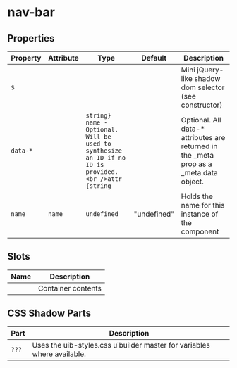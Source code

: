 # nav-bar

## Properties

| Property | Attribute | Type                                             | Default     | Description                                      |
|----------|-----------|--------------------------------------------------|-------------|--------------------------------------------------|
| `$`      |           |                                                  |             | Mini jQuery-like shadow dom selector (see constructor) |
| `data-*` |           | `string} name - Optional. Will be used to synthesize an ID if no ID is provided.<br />attr {string` |             | Optional. All data-* attributes are returned in the _meta prop as a _meta.data object. |
| `name`   | `name`    | `undefined`                                      | "undefined" | Holds the name for this instance of the component |

## Slots

| Name | Description        |
|------|--------------------|
|      | Container contents |

## CSS Shadow Parts

| Part  | Description                                      |
|-------|--------------------------------------------------|
| `???` | Uses the uib-styles.css uibuilder master for variables where available. |
